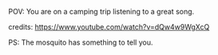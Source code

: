 POV: You are on a camping trip listening to a great song.

credits: https://www.youtube.com/watch?v=dQw4w9WgXcQ

PS: The mosquito has something to tell you.
